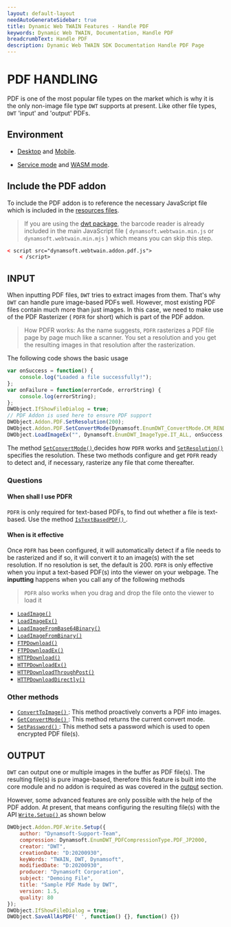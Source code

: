 ```yaml
---
layout: default-layout
needAutoGenerateSidebar: true
title: Dynamic Web TWAIN Features - Handle PDF
keywords: Dynamic Web TWAIN, Documentation, Handle PDF
breadcrumbText: Handle PDF
description: Dynamic Web TWAIN SDK Documentation Handle PDF Page
---
```


# PDF HANDLING 

PDF is one of the most popular file types on the market which is why it is the only non-image file type `DWT` supports at present. Like other file types, `DWT` 'input' and 'output' PDFs.

## Environment

* [Desktop]({{site.getstarted}}platform.html#browsers-on-desktop-devices) and [Mobile]({{site.getstarted}}platform.html#browsers-on-mobile-devices).

* [Service mode]({{site.indepth}}initialize.html#service-mode) and [WASM mode]({{site.indepth}}initialize.html#wasm-mode).

## Include the PDF addon 

To include the PDF addon is to reference the necessary JavaScript file which is included in the [resources files]({{site.about}}faqs.html#what-are-the-resources-files).

> If you are using the [dwt package](https://www.npmjs.com/package/dwt), the barcode reader is already included in the main JavaScript file ( `dynamsoft.webtwain.min.js` or `dynamsoft.webtwain.min.mjs` ) which means you can skip this step.

``` html
< script src="dynamsoft.webtwain.addon.pdf.js">
    < /script>
```

## INPUT

When inputting PDF files, `DWT` tries to extract images from them. That's why `DWT` can handle pure image-based PDFs well. However, most existing PDF files contain much more than just images. In this case, we need to make use of the PDF Rasterizer ( `PDFR` for short) which is part of the PDF addon.

> How PDFR works: As the name suggests, `PDFR` rasterizes a PDF file page by page much like a scanner. You set a resolution and you get the resulting images in that resolution after the rasterization. 

The following code shows the basic usage

``` javascript
var onSuccess = function() {
    console.log("Loaded a file successfully!");
};
var onFailure = function(errorCode, errorString) {
    console.log(errorString);
};
DWObject.IfShowFileDialog = true;
// PDF Addon is used here to ensure PDF support
DWObject.Addon.PDF.SetResolution(200);
DWObject.Addon.PDF.SetConvertMode(Dynamsoft.EnumDWT_ConvertMode.CM_RENDERALL);
DWObject.LoadImageEx("", Dynamsoft.EnumDWT_ImageType.IT_ALL, onSuccess, onFailure);
```

The method [ `SetConvertMode()` ]({{site.info}}api/Addon_PDF.html#setconvertmode) decides how `PDFR` works and [ `SetResolution()` ]({{site.info}}api/Addon_PDF.html#setresolution) specifies the resolution. These two methods configure and get `PDFR` ready to detect and, if necessary, rasterize any file that come thereafter.

### Questions

#### When shall I use PDFR

`PDFR` is only required for text-based PDFs, to find out whether a file is text-based. Use the method [ `IsTextBasedPDF()` ]({{site.info}}api/Addon_PDF.html#istextbasedpdf) .

#### When is it effective

Once `PDFR` has been configured, it will automatically detect if a file needs to be rasterized and if so, it will convert it to an image(s) with the set resolution. If no resolution is set, the default is 200. `PDFR` is only effective when you input a text-based PDF(s) into the viewer on your webpage. The **inputting** happens when you call any of the following methods

> `PDFR` also works when you drag and drop the file onto the viewer to load it

* [ `LoadImage()` ]({{site.info}}api/input.html#loadimage)
* [ `LoadImageEx()` ]({{site.info}}api/input.html#loadimageex)
* [ `LoadImageFromBase64Binary()` ]({{site.info}}api/input.html#loadimagefrombase64binary)
* [ `LoadImageFromBinary()` ]({{site.info}}api/input.html#loadimagefrombinary)
* [ `FTPDownload()` ]({{site.info}}api/input.html#ftpdownload)
* [ `FTPDownloadEx()` ]({{site.info}}api/input.html#ftpdownloadex)
* [ `HTTPDownload()` ]({{site.info}}api/input.html#httpdownload)
* [ `HTTPDownloadEx()` ]({{site.info}}api/input.html#httpdownloadex)
* [ `HTTPDownloadThroughPost()` ]({{site.info}}api/input.html#httpdownloadthroughpost)
* [ `HTTPDownloadDirectly()` ]({{site.info}}api/input.html#httpdownloaddirectly)

### Other methods

* [ `ConvertToImage()` ]({{site.info}}api/input.html#converttoimage): This method proactively converts a PDF into images.
* [ `GetConvertMode()` ]({{site.info}}api/input.html#getconvertmode): This method returns the current convert mode.
* [ `SetPassword()` ]({{site.info}}api/input.html#setpassword): This method sets a password which is used to open encrypted PDF file(s).

## OUTPUT

`DWT` can output one or multiple images in the buffer as PDF file(s). The resulting file(s) is pure image-based, therefore this feature is built into the core module and no addon is required as was covered in the [output]({{site.indepth}}output.html) section.

However, some advanced features are only possible with the help of the PDF addon. At present, that means configuring the resulting file(s) with the API [ `Write.Setup()` ]({{site.info}}api/input.html#writesetup) as shown below

``` javascript
DWObject.Addon.PDF.Write.Setup({
    author: "Dynamsoft-Support-Team",
    compression: Dynamsoft.EnumDWT_PDFCompressionType.PDF_JP2000,
    creator: "DWT",
    creationDate: "D:20200930",
    keyWords: "TWAIN, DWT, Dynamsoft",
    modifiedDate: "D:20200930",
    producer: "Dynamsoft Corporation",
    subject: "Demoing File",
    title: "Sample PDF Made by DWT",
    version: 1.5,
    quality: 80
});
DWObject.IfShowFileDialog = true;
DWObject.SaveAllAsPDF(' ', function() {}, function() {})
```
